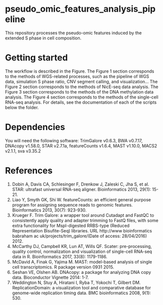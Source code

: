 # pseudo_omic_features_analysis_pipeline
 This repository processes the pseudo-omic features induced by the extended S phase in cell composition.
 
# Getting started
The workflow is described in the Figure.
The Figure 1 section corresponds to the methods of WGS-related processes, such as the pipeline of WGS data, simulation S phase ratio, CNV segment calling, and visualization...
The Figure 2 section corresponds to the methods of NicE-seq data analysis.
The Figure 3 section corresponds to the methods of the DNA methylation data analysis.
The Figure 4 section corresponds to the methods of the single-cell RNA-seq analysis.
For details, see the documentation of each of the scripts below the folder.

# Dependencies
You will need the following software:
     TrimGalore v0.6.3, BWA v0.7.17, DNAcopy v1.58.0, STAR v2.7.1a, featureCounts v1.6.4, MAST v1.10.0,  MACS2 v2.1.1, sva v3.35.2

# References
 1. Dobin A, Davis CA, Schlesinger F, Drenkow J, Zaleski C, Jha S, et al. STAR: ultrafast universal RNA-seq aligner. Bioinformatics 2013, 29(1): 15-21.
 2. Liao Y, Smyth GK, Shi W. featureCounts: an efficient general purpose program for assigning sequence reads to genomic features. Bioinformatics 2013, 30(7): 923-930.
 3. Krueger F. Trim Galore: a wrapper tool around Cutadapt and FastQC to consistently apply quality and adapter trimming to FastQ files, with some extra functionality for MspI-digested RRBS-type (Reduced Representation  Bisufite-Seq) libraries. URL http://www bioinformatics babraham ac uk/projects/trim_galore/(Date of access: 28/04/2016) 2012.
 4. McCarthy DJ, Campbell KR, Lun AT, Wills QF. Scater: pre-processing, quality control, normalization and visualization of single-cell RNA-seq data in R. Bioinformatics 2017, 33(8): 1179-1186.
 5. McDavid A, Finak G, Yajima M. MAST: model-based analysis of single cell transcriptomics. R package version 0931 2015.
 6. Seshan VE, Olshen AB. DNAcopy: a package for analyzing DNA copy data. Bioconductor Vignette 2014: 1-7.
 7. Weddington N, Stuy A, Hiratani I, Ryba T, Yokochi T, Gilbert DM. ReplicationDomain: a visualization tool and comparative database for genome-wide replication timing data. BMC bioinformatics 2008, 9(1): 530.
